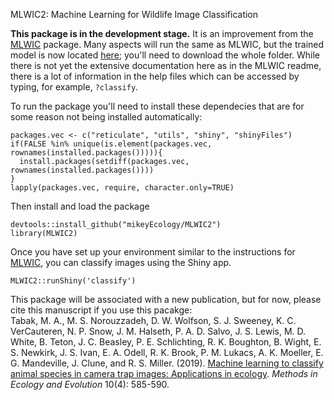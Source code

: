 MLWIC2: Machine Learning for Wildlife Image Classification

<b>This package is in the development stage.</b> It is an improvement from the [MLWIC](https://github.com/mikeyEcology/MLWIC) package. Many aspects will run the same as MLWIC, but the trained model is now located [here](https://drive.google.com/drive/folders/1YGnHaVze7zBs_cRtgiFAgaBP_kz6xZPx?usp=sharing); you'll need to download the whole folder. While there is not yet the extensive documentation here as in the MLWIC readme, there is a lot of information in the help files which can be accessed by typing, for example, `?classify`.

To run the package you'll need to install these dependecies that are for some reason not being installed automatically:
```
packages.vec <- c("reticulate", "utils", "shiny", "shinyFiles")
if(FALSE %in% unique(is.element(packages.vec, rownames(installed.packages())))){
  install.packages(setdiff(packages.vec, rownames(installed.packages())))
}  
lapply(packages.vec, require, character.only=TRUE)
```
Then install and load the package
```
devtools::install_github("mikeyEcology/MLWIC2")
library(MLWIC2)
```

Once you have set up your environment similar to the instructions for [MLWIC](https://github.com/mikeyEcology/MLWIC), you can classify images using the Shiny app.

```
MLWIC2::runShiny('classify')
```

This package will be associated with a new publication, but for now, please cite this manuscript if you use this pacakge: \
Tabak, M. A., M. S. Norouzzadeh, D. W. Wolfson, S. J. Sweeney, K. C. VerCauteren, N. P. Snow, J. M. Halseth, P. A. D. Salvo, J. S. Lewis, M. D. White, B. Teton, J. C. Beasley, P. E. Schlichting, R. K. Boughton, B. Wight, E. S. Newkirk, J. S. Ivan, E. A. Odell, R. K. Brook, P. M. Lukacs, A. K. Moeller, E. G. Mandeville, J. Clune, and R. S. Miller. (2019). [Machine learning to classify animal species in camera trap images: Applications in ecology](https://besjournals.onlinelibrary.wiley.com/doi/full/10.1111/2041-210X.13120). <i>Methods in Ecology and Evolution</i> 10(4): 585-590.
